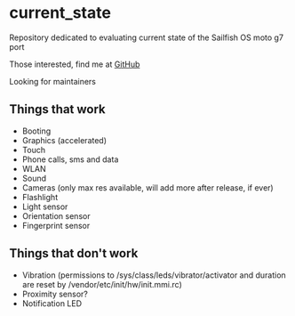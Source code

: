 # current_state
Repository dedicated to evaluating current state of the Sailfish OS moto g7 port

Those interested, find me at [GitHub](https://github.com/zinstack625)

Looking for maintainers

## Things that work
- Booting
- Graphics (accelerated)
- Touch
- Phone calls, sms and data
- WLAN
- Sound
- Cameras
(only max res available, will add more after release, if ever)
- Flashlight
- Light sensor
- Orientation sensor
- Fingerprint sensor

## Things that don't work
- Vibration
(permissions to /sys/class/leds/vibrator/activator and duration are reset by /vendor/etc/init/hw/init.mmi.rc)
- Proximity sensor?
- Notification LED
